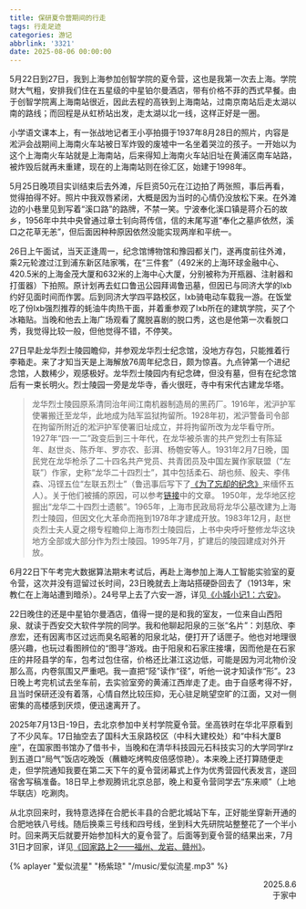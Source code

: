 ```yaml
---
title: 保研夏令营期间的行走
tags: 行走足迹
categories: 游记
abbrlink: '3321'
date: 2025-08-06 00:00:00
---
```


5月22日到27日，我到上海参加创智学院的夏令营，这也是我第一次去上海。学院财大气粗，安排我们住在五星级的中星铂尔曼酒店，带有价格不菲的西式早餐。由于创智学院离上海南站很近，因此去程的高铁到上海南站，过南京南站后走太湖以南的路线；而回程是从虹桥站出发，走太湖以北一线，这样正好是一圈。

小学语文课本上，有一张战地记者王小亭拍摄于1937年8月28日的照片，内容是淞沪会战期间上海南火车站被日军炸毁的废墟中一名坐着哭泣的孩子。一开始以为这个上海南火车站就是上海南站，后来得知上海南火车站旧址在黄浦区南车站路，被炸毁后就再未重建，现在的上海南站则在徐汇区，始建于1998年。

5月25日晚项目实训结束后去外滩，斥巨资50元在江边拍了两张照，事后再看，觉得拍得不好。照片中我双唇紧闭，大概是因为当时的心情仍没放松下来。在外滩边的小巷里见到写着“溪口路”的路牌，不禁一笑。宁波奉化溪口镇是蒋介石的故乡，1956年中共中央曾通过章士钊向蒋传信，信的末尾写道“奉化之墓庐依然，溪口之花草无恙”，但后面因种种原因依然没能实现两岸和平统一。

26日上午面试，当天正逢周一，纪念馆博物馆和豫园都关门，遂再度前往外滩，乘2元轮渡过江到浦东新区陆家嘴，在“三件套”（492米的上海环球金融中心、420.5米的上海金茂大厦和632米的上海中心大厦，分别被称为开瓶器、注射器和打蛋器）下拍照。原计划再去虹口鲁迅公园拜谒鲁迅墓，但因已与同济大学的lxb约好见面时间而作罢。后到同济大学四平路校区，lxb骑电动车载我一游。在饭堂吃了份lxb强烈推荐的蚝油牛肉热干面，并着重参观了lxb所在的建筑学院，买了个冰箱贴。当晚和他去上海广场观看了魔脱喜剧的脱口秀，这也是他第一次看脱口秀，我觉得比较一般，但他觉得不错，不停笑。

27日早赴龙华烈士陵园瞻仰，并参观龙华烈士纪念馆，没地方存包，只能推着行李箱走。来了才知当天是上海解放76周年纪念日，颇为惊喜。九点钟第一个进纪念馆，人数稀少，观感极好。龙华烈士陵园内有纪念碑，但没有墓，但有在纪念馆后有一束长明火。烈士陵园一旁是龙华寺，香火很旺，寺中有宋代古建龙华塔。

> 龙华烈士陵园原系清同治年间江南机器制造局的黑药厂。1916年，淞沪护军使署搬迁至龙华，此地成为陆军监狱拘留所。1928年初，淞沪警备司令部在拘留所附近的淞沪护军使署旧址成立，并将拘留所改为龙华看守所。
1927年“四·一二”政变后到三十年代，在龙华被杀害的共产党烈士有陈延年、赵世炎、陈乔年、罗亦农、彭湃、杨匏安等人。1931年2月7日晚，国民党在龙华枪杀了二十四名共产党员、共青团员及中国左翼作家联盟（“左联”）作家，史称“龙华二十四烈士”，其中包括柔石、胡也频、殷夫、李伟森、冯铿五位“左联五烈士”（鲁迅事后写下了[《为了忘却的纪念》](https://baike.baidu.com/item/%E4%B8%BA%E4%BA%86%E5%BF%98%E5%8D%B4%E7%9A%84%E8%AE%B0%E5%BF%B5/297028)来缅怀五人）。关于他们被捕的原因，可以参考[链接](https://zhuanlan.zhihu.com/p/411130389)中的文章。
1950年，龙华地区挖掘出“龙华二十四烈士遗骸”。1965年，上海市民政局将龙华公墓改建为上海烈士陵园，但因文化大革命而拖到1978年才建成开放。1983年12月，赵世炎烈士夫人夏之栩专程瞻仰上海市烈士陵园后，上书中央呼吁整修龙华这块地方全部或大部分作为烈士陵园。1995年7月，扩建后的陵园建成对外开放。

6月22日下午考完大数据算法期末考试后，再赴上海参加上海人工智能实验室的夏令营，这次并没有逗留过长时间，23日晚就去上海站搭硬卧回去了（1913年，宋教仁在上海站遭到暗杀）。24号早上去了六安一游，详见[《小城小记1：六安》](../83be/)。

22日晚住的还是中星铂尔曼酒店，值得一提的是和我的室友，一位来自山西阳泉、就读于西安交大软件学院的同学。我和他聊起阳泉的三张“名片”：刘慈欣、李彦宏，还有因离市区过远而臭名昭著的阳泉北站，便打开了话匣子。他也对地理很感兴趣，也玩过看图辨位的“图寻”游戏。由于阳泉和石家庄接壤，因而他是在石家庄的井陉县学的车，包考过包住宿，价格还比湛江这边低，可能是因为河北物价没那么高，内卷氛围又严重吧。我一直把“陉”读作“径”，听他一说才知读作“形”。23日晚上考完机试去坐车前，去实验室旁的黄浦江西岸走了走。由于自感考得不好，且当时保研还没有着落，心情自然比较压抑，无心驻足眺望空旷的江面，又对一侧密集的高楼感到厌烦，便迅速离开了。

2025年7月13日-19日，去北京参加中关村学院夏令营。坐高铁时在华北平原看到了不少风车。17日抽空去了国科大玉泉路校区（中科大建校处）和“中科大厦B座”，在国家图书馆办了借书卡，当晚和在清华科技园元石科技实习的大学同学lrz到五道口“局气”饭店吃晚饭（蘸糖吃烤鸭皮倍感惊艳）。本来晚上还打算随便走走，但学院通知我要在第二天下午的夏令营闭幕式上作为优秀营园代表发言，遂回宿舍写稿准备。18日早上参观腾讯北京总部，晚上和夏令营同学去“东来顺”（上地华联店）吃涮肉。

从北京回来时，我特意选择在合肥长丰县的合肥北城站下车，正好能坐穿新开通的合肥地铁八号线。随后换乘三号线和四号线，坐到科大先研院站整整花了一个半小时。回来两天后就要开始参加科大的夏令营了。后面等到夏令营的结果出来，7月31日才回家，详见[《回家路上2——福州、龙岩、赣州》](../99aa/)。

<script src="https://cdn.jsdelivr.net/npm/aplayer/dist/APlayer.min.js"></script>
{% aplayer "爱似流星" "杨紫琼" "/music/爱似流星.mp3" %}

<div style="text-align: right;">2025.8.6<br>于家中</div>